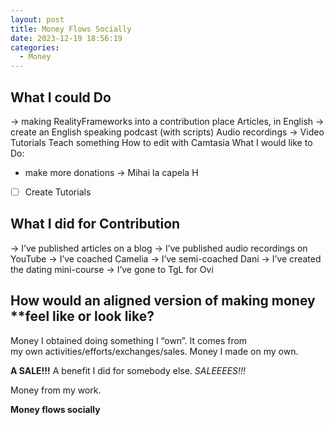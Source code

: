```yaml
---
layout: post
title: Money Flows Socially
date: 2023-12-19 18:56:19
categories:
  - Money
---
```


## What I could Do
-> making RealityFrameworks into a contribution place 
Articles, in English
-> create an English speaking podcast (with scripts)
Audio recordings
-> Video Tutorials
Teach something
How to edit with Camtasia
What I would like to Do:
- make more donations -> Mihai la capela H

- [ ] Create Tutorials

## What I did for Contribution
-> I’ve published articles on a blog
-> I’ve published audio recordings on YouTube
-> I’ve coached Camelia
-> I’ve semi-coached Dani
-> I’ve created the dating mini-course
-> I’ve gone to TgL for Ovi

## How would an aligned version **of making money** **feel like or look like?

Money I obtained doing something I “own”. It comes from my own activities/efforts/exchanges/sales. Money I made on my own.

**A SALE!!!** A benefit I did for somebody else. _SALEEEES!!!_

Money from my work.

**Money flows socially**

